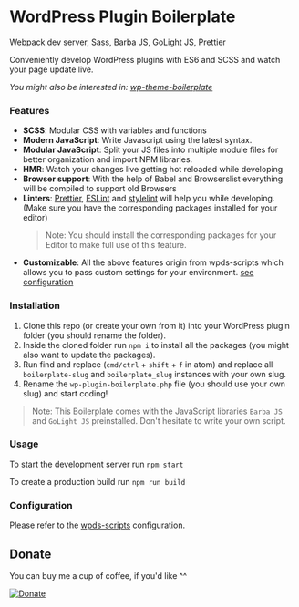 # WordPress Plugin Boilerplate

Webpack dev server, Sass, Barba JS, GoLight JS, Prettier

Conveniently develop WordPress plugins with ES6 and SCSS and watch your page update live.

_You might also be interested in: [wp-theme-boilerplate](https://github.com/josias-r/wp-theme-boilerplate)_

### Features

- **SCSS**: Modular CSS with variables and functions
- **Modern JavaScript**: Write Javascript using the latest syntax.
- **Modular JavaScript**: Split your JS files into multiple module files for better organization and import NPM libraries.
- **HMR**: Watch your changes live getting hot reloaded while developing
- **Browser support**: With the help of Babel and Browserslist everything will be compiled to support old Browsers
- **Linters**: [Prettier](https://prettier.io/), [ESLint](https://eslint.org/) and [stylelint](https://stylelint.io/) will help you while developing. (Make sure you have the corresponding packages installed for your editor)
  > Note: You should install the corresponding packages for your Editor to make full use of this feature.
- **Customizable**: All the above features origin from wpds-scripts which allows you to pass custom settings for your environment. [see configuration](#configuration)

### Installation

1. Clone this repo (or create your own from it) into your WordPress plugin folder (you should rename the folder).
2. Inside the cloned folder run `npm i` to install all the packages (you might also want to update the packages).
3. Run find and replace (`cmd/ctrl` + `shift` + `f` in atom) and replace all `boilerplate-slug` and `boilerplate_slug` instances with your own slug.
4. Rename the `wp-plugin-boilerplate.php` file (you should use your own slug) and start coding!

> Note: This Boilerplate comes with the JavaScript libraries `Barba JS` and `GoLight JS` preinstalled. Don't hesitate to write your own script.

### Usage

To start the development server run `npm start`

To create a production build run `npm run build`

### Configuration

Please refer to the [wpds-scripts](https://github.com/josias-r/wpds-scripts/blob/master/README.md#cli-configuration) configuration.

## Donate

You can buy me a cup of coffee, if you'd like ^^

[![Donate](https://www.paypalobjects.com/en_US/CH/i/btn/btn_donateCC_LG.gif)](https://www.paypal.com/cgi-bin/webscr?cmd=_s-xclick&hosted_button_id=AXJFXBX8XLYXQ&source=url)
